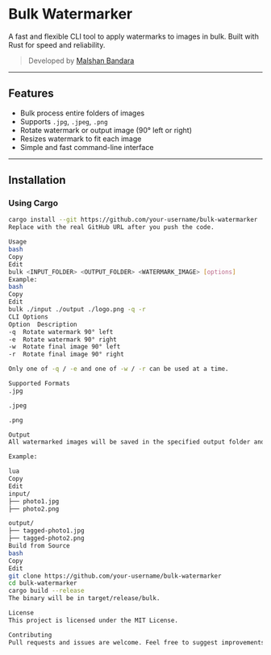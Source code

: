 # Bulk Watermarker

A fast and flexible CLI tool to apply watermarks to images in bulk. Built with Rust for speed and reliability.

> Developed by [Malshan Bandara](https://github.com/your-username)

---

## Features

- Bulk process entire folders of images
- Supports `.jpg`, `.jpeg`, `.png`
- Rotate watermark or output image (90° left or right)
- Resizes watermark to fit each image
- Simple and fast command-line interface

---

## Installation

### Using Cargo

```bash
cargo install --git https://github.com/your-username/bulk-watermarker
Replace with the real GitHub URL after you push the code.

Usage
bash
Copy
Edit
bulk <INPUT_FOLDER> <OUTPUT_FOLDER> <WATERMARK_IMAGE> [options]
Example:
bash
Copy
Edit
bulk ./input ./output ./logo.png -q -r
CLI Options
Option	Description
-q	Rotate watermark 90° left
-e	Rotate watermark 90° right
-w	Rotate final image 90° left
-r	Rotate final image 90° right

Only one of -q / -e and one of -w / -r can be used at a time.

Supported Formats
.jpg

.jpeg

.png

Output
All watermarked images will be saved in the specified output folder and prefixed with tagged-.

Example:

lua
Copy
Edit
input/
├── photo1.jpg
├── photo2.png

output/
├── tagged-photo1.jpg
├── tagged-photo2.png
Build from Source
bash
Copy
Edit
git clone https://github.com/your-username/bulk-watermarker
cd bulk-watermarker
cargo build --release
The binary will be in target/release/bulk.

License
This project is licensed under the MIT License.

Contributing
Pull requests and issues are welcome. Feel free to suggest improvements or request features.